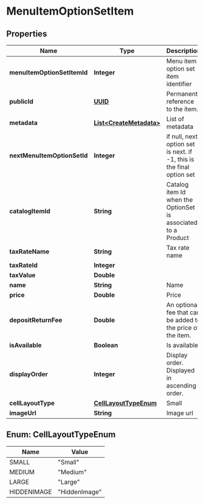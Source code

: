 
# MenuItemOptionSetItem

## Properties
Name | Type | Description | Notes
------------ | ------------- | ------------- | -------------
**menuItemOptionSetItemId** | **Integer** | Menu item option set item identifier |  [optional]
**publicId** | [**UUID**](UUID.md) | Permanent reference to the item. |  [optional]
**metadata** | [**List&lt;CreateMetadata&gt;**](CreateMetadata.md) | List of metadata |  [optional]
**nextMenuItemOptionSetId** | **Integer** | if null, next option set is next. if -1, this is the final option set |  [optional]
**catalogItemId** | **String** | Catalog item Id when the OptionSet is associated to a Product |  [optional]
**taxRateName** | **String** | Tax rate name |  [optional]
**taxRateId** | **Integer** |  |  [optional]
**taxValue** | **Double** |  |  [optional]
**name** | **String** | Name |  [optional]
**price** | **Double** | Price |  [optional]
**depositReturnFee** | **Double** | An optional fee that can be added to the price of the item. |  [optional]
**isAvailable** | **Boolean** | Is available |  [optional]
**displayOrder** | **Integer** | Display order. Displayed in ascending order. |  [optional]
**cellLayoutType** | [**CellLayoutTypeEnum**](#CellLayoutTypeEnum) | Small | Medium | Large  Affects the layout of the menu. |  [optional]
**imageUrl** | **String** | Image url |  [optional]


<a name="CellLayoutTypeEnum"></a>
## Enum: CellLayoutTypeEnum
Name | Value
---- | -----
SMALL | &quot;Small&quot;
MEDIUM | &quot;Medium&quot;
LARGE | &quot;Large&quot;
HIDDENIMAGE | &quot;HiddenImage&quot;



